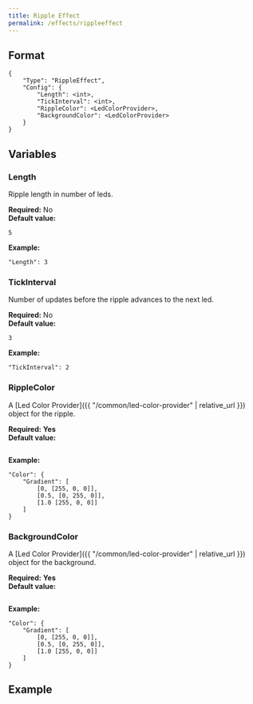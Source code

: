 ```yaml
---
title: Ripple Effect
permalink: /effects/rippleeffect
---
```


## Format

~~~
{
    "Type": "RippleEffect",
    "Config": {
        "Length": <int>,
        "TickInterval": <int>,
        "RippleColor": <LedColorProvider>,
        "BackgroundColor": <LedColorProvider>
    }
}
~~~

## Variables

### Length
<div class="variable-block" markdown="block">

Ripple length in number of leds.

**Required:** No<br>
**Default value:**
~~~
5
~~~
**Example:**
~~~
"Length": 3
~~~

</div>

### TickInterval
<div class="variable-block" markdown="block">

Number of updates before the ripple advances to the next led.

**Required:** No<br>
**Default value:**
~~~
3
~~~
**Example:**
~~~
"TickInterval": 2
~~~

</div>

### RippleColor
<div class="variable-block" markdown="block">

A [Led Color Provider]({{ "/common/led-color-provider" | relative_url }}) object for the ripple.

**Required:** **Yes**<br>
**Default value:**
~~~
~~~
**Example:**
~~~
"Color": {
    "Gradient": [
        [0, [255, 0, 0]],
        [0.5, [0, 255, 0]],
        [1.0 [255, 0, 0]]
    ]
}
~~~

</div>

### BackgroundColor
<div class="variable-block" markdown="block">

A [Led Color Provider]({{ "/common/led-color-provider" | relative_url }}) object for the background.

**Required:** **Yes**<br>
**Default value:**
~~~
~~~
**Example:**
~~~
"Color": {
    "Gradient": [
        [0, [255, 0, 0]],
        [0.5, [0, 255, 0]],
        [1.0 [255, 0, 0]]
    ]
}
~~~

</div>

## Example

~~~
~~~